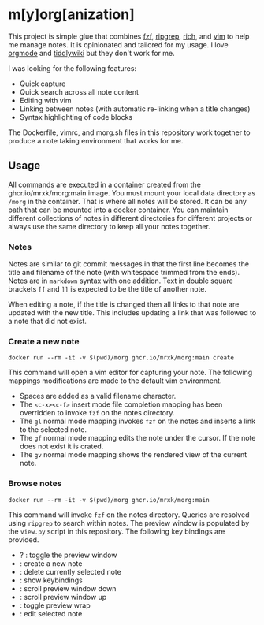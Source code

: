 # m[y]org[anization]

This project is simple glue that combines
[fzf](https://github.com/junegunn/fzf),
[ripgrep](https://github.com/BurntSushi/ripgrep),
[rich](https://github.com/Textualize/rich), and [vim](https://www.vim.org/) to
help me manage notes.  It is opinionated and tailored for my usage. I love
[orgmode](https://orgmode.org/)  and [tiddlywiki](https://tiddlywiki.com/) but
they don't work for me.

I was looking for the following features:

* Quick capture
* Quick search across all note content
* Editing with vim
* Linking between notes (with automatic re-linking when a title changes)
* Syntax highlighting of code blocks

The Dockerfile, vimrc, and morg.sh files in this repository work together to
produce a note taking environment that works for me.

## Usage

All commands are executed in a container created from the
ghcr.io/mrxk/morg:main image. You must mount your local data directory as
`/morg` in the container. That is where all notes will be stored.  It can be
any path that can be mounted into a docker container. You can maintain
different collections of notes in different directories for different projects
or always use the same directory to keep all your notes together.

### Notes

Notes are similar to git commit messages in that the first line becomes the
title and filename of the note (with whitespace trimmed from the ends). Notes
are in `markdown` syntax with one addition. Text in double square brackets `[[`
and `]]` is expected to be the title of another note.

When editing a note, if the title is changed then all links to that note are
updated with the new title.  This includes updating a link that was followed to
a note that did not exist.

### Create a new note

```shell
docker run --rm -it -v $(pwd)/morg ghcr.io/mrxk/morg:main create
```

This command will open a vim editor for capturing your note. The following
mappings modifications are made to the default vim environment.

* Spaces are added as a valid filename character.
* The `<c-x><c-f>` insert mode file completion mapping has been overridden to
  invoke `fzf` on the notes directory.
* The `gl` normal mode mapping invokes `fzf` on the notes and inserts a link to
  the selected note.
* The `gf` normal mode mapping edits the note under the cursor. If the note
  does not exist it is crated.
* The `gv` normal mode mapping shows the rendered view of the current note.

### Browse notes


```shell
docker run --rm -it -v $(pwd)/morg ghcr.io/mrxk/morg:main
```

This command will invoke `fzf` on the notes directory. Queries are resolved
using `ripgrep` to search within notes. The preview window is populated by the
`view.py` script in this repository. The following key bindings are provided.

* ?       : toggle the preview window
* <ctrl-c>: create a new note
* <ctrl-d>: delete currently selected note
* <ctrl-h>: show keybindings
* <ctrl-n>: scroll preview window down
* <ctrl-p>: scroll preview window up
* <ctrl-w>: toggle preview wrap
* <enter> : edit selected note

